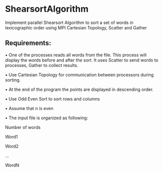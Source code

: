 # ShearsortAlgorithm
Implement parallel Shearsort Algorithm to sort a set of words in lexicographic order using MPI Cartesian Topology, Scatter and Gather

## Requirements:

•	One of the processes reads all words from the file. This process will display the words before and after the sort. It uses Scatter to send words to processes, Gather to collect results. 

•	Use Cartesian Topology for communication between processors during sorting.

•	At the end of the program the points are displayed in descending order.

•	Use Odd Even Sort to sort rows and columns

•	Assume that n is even

•	The input file is organized as following:

Number of words

Word1

Word2

…

WordN

